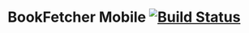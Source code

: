 # BookFetcher Mobile [![Build Status](https://travis-ci.org/mbdebbeler/bookfetcher-mobile.svg?branch=master)](https://travis-ci.org/mbdebbeler/bookfetcher-mobile)
